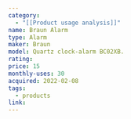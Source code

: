 ```yaml
---
category:
  - "[[Product usage analysis]]"
name: Braun Alarm
type: Alarm
maker: Braun
model: Quartz clock-alarm BC02XB.
rating: 
price: 15
monthly-uses: 30
acquired: 2022-02-08
tags:
  - products
link:
---
```

